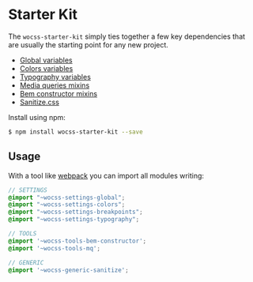 # Starter Kit

The `wocss-starter-kit` simply ties together a few key dependencies that are usually the starting point for any new project.

* [Global variables](https://github.com/wocss/settings.global)
* [Colors variables](https://github.com/wocss/settings.colors)
* [Typography variables](https://github.com/wocss/settings.typography)
* [Media queries mixins](https://github.com/sass-mq/sass-mq)
* [Bem constructor mixins](https://github.com/danielguillan/bem-constructor)
* [Sanitize.css](https://github.com/jonathantneal/sanitize.css)

Install using npm:

```sh
$ npm install wocss-starter-kit --save
```

## Usage

With a tool like [webpack](https://webpack.github.io/) you can import all modules writing:

```scss
// SETTINGS
@import "~wocss-settings-global";
@import "~wocss-settings-colors";
@import "~wocss-settings-breakpoints";
@import "~wocss-settings-typography";

// TOOLS
@import '~wocss-tools-bem-constructor';
@import '~wocss-tools-mq';

// GENERIC
@import '~wocss-generic-sanitize';
```
